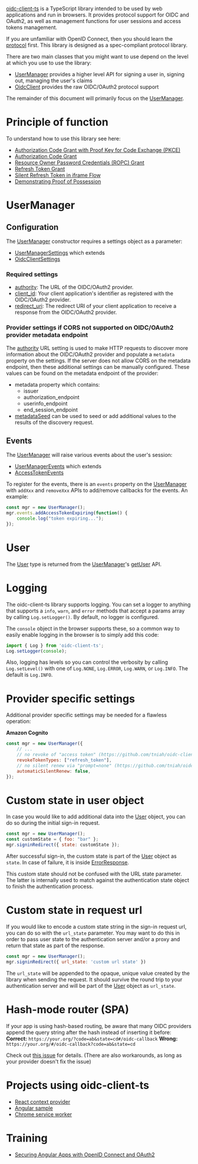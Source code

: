 [oidc-client-ts](https://github.com/tniah/oidc-client-ts) is a TypeScript library intended to be used by web applications and run in browsers. It provides protocol support for OIDC and OAuth2, as well as management functions for user sessions and access tokens management.

If you are unfamiliar with OpenID Connect, then you should learn the
[protocol](https://openid.net/specs/openid-connect-core-1_0.html) first. This
library is designed as a spec-compliant protocol library.

There are two main classes that you might want to use depend on the level at
which you use to use the library:

- [UserManager](classes/UserManager.html) provides a higher level API for
  signing a user in, signing out, managing the user's claims
- [OidcClient](classes/OidcClient.html) provides the raw OIDC/OAuth2 protocol
  support

The remainder of this document will primarily focus on the
[UserManager](classes/UserManager.html).


# Principle of function
To understand how to use this library see here:
- [Authorization Code Grant with Proof Key for Code Exchange (PKCE)](https://github.com/tniah/oidc-client-ts/blob/main/docs/protocols/authorization-code-grant-with-pkce.md)
- [Authorization Code Grant](https://github.com/tniah/oidc-client-ts/blob/main/docs/protocols/authorization-code-grant.md)
- [Resource Owner Password Credentials (ROPC) Grant](https://github.com/tniah/oidc-client-ts/blob/main/docs/protocols/resource-owner-password-credentials-grant.md)
- [Refresh Token Grant](https://github.com/tniah/oidc-client-ts/blob/main/docs/protocols/refresh-token-grant.md)
- [Silent Refresh Token in iframe Flow](https://github.com/tniah/oidc-client-ts/blob/main/docs/protocols/silent-refresh-token-in-iframe-flow.md)
- [Demonstrating Proof of Possession](https://github.com/tniah/oidc-client-ts/blob/main/docs/protocols/demonstrating-proof-of-possession.md)

# UserManager

## Configuration
The [UserManager](classes/UserManager.html) constructor requires a settings
object as a parameter:

- [UserManagerSettings](interfaces/UserManagerSettings.html) which extends
- [OidcClientSettings](interfaces/OidcClientSettings.html)

### Required settings
- [authority](interfaces/OidcClientSettings.html#authority): The URL of the
  OIDC/OAuth2 provider.
- [client_id](interfaces/OidcClientSettings.html#client_id): Your client
  application's identifier as registered with the OIDC/OAuth2 provider.
- [redirect_uri](interfaces/OidcClientSettings.html#redirect_uri): The redirect
  URI of your client application to receive a response from the OIDC/OAuth2
  provider.

### Provider settings if CORS not supported on OIDC/OAuth2 provider metadata endpoint
The [authority](interfaces/OidcClientSettings.html#authority) URL setting is
used to make HTTP requests to discover more information about the OIDC/OAuth2
provider and populate a `metadata` property on the settings. If the server does
not allow CORS on the metadata endpoint, then these additional settings can be
manually configured. These values can be found on the metadata endpoint of the
provider:

- metadata property which contains:
  - issuer
  - authorization_endpoint
  - userinfo_endpoint
  - end_session_endpoint
- [metadataSeed](interfaces/UserManagerSettings.html#metadataSeed) can be used
  to seed or add additional values to the results of the discovery request.

## Events
The [UserManager](classes/UserManager.html) will raise various events about the
user's session:

- [UserManagerEvents](classes/UserManagerEvents.html) which extends
- [AccessTokenEvents](classes/AccessTokenEvents.html)

To register for the events, there is an `events` property on the
[UserManager](classes/UserManager.html) with `addXxx` and `removeXxx` APIs to
add/remove callbacks for the events. An example:

```javascript
const mgr = new UserManager();
mgr.events.addAccessTokenExpiring(function() {
    console.log("token expiring...");
});
```

# User
The [User](classes/User.html) type is returned from the [UserManager](classes/UserManager.html)'s [getUser](classes/UserManager.html#getUser) API.


# Logging
The oidc-client-ts library supports logging. You can set a logger to anything that supports a `info`, `warn`, and `error` methods that accept a params array by calling `Log.setLogger()`. By default, no logger is configured.

The `console` object in the browser supports these, so a common way to easily
enable logging in the browser is to simply add this code:

```javascript
import { Log } from 'oidc-client-ts';
Log.setLogger(console);
```

Also, logging has levels so you can control the verbosity by calling
`Log.setLevel()` with one of `Log.NONE`, `Log.ERROR`,
`Log.WARN`, or `Log.INFO`. The default is `Log.INFO`.

# Provider specific settings
Additional provider specific settings may be needed for a flawless operation:

**Amazon Cognito**
```javascript
const mgr = new UserManager({
    // ...
    // no revoke of "access token" (https://github.com/tniah/oidc-client-ts/issues/262)
    revokeTokenTypes: ["refresh_token"],
    // no silent renew via "prompt=none" (https://github.com/tniah/oidc-client-ts/issues/366)
    automaticSilentRenew: false,
});
```


# Custom state in user object
In case you would like to add additional data into the [User](classes/User.html) object, you can do so during the initial sign-in request.

```javascript
const mgr = new UserManager();
const customState = { foo: "bar" };
mgr.signinRedirect({ state: customState });
```

After successful sign-in, the custom state is part of the [User](classes/User.html#state) object as `state`. In case of failure, it is inside [ErrorResponse](classes/ErrorResponse.html#state).

This custom state should not be confused with the URL state parameter. The latter is internally used to match against the authentication state object to finish the authentication process.

# Custom state in request url
If you would like to encode a custom state string in the sign-in request url, you can do so with the `url_state` parameter. You may want to do this in order to pass user state to the authentication server and/or a proxy and return that state as part of the response.

```javascript
const mgr = new UserManager();
mgr.signinRedirect({ url_state: 'custom url state' })
```

The `url_state` will be appended to the opaque, unique value created by the library when sending the request. It should survive the round trip to your authentication server and will be part of the [User](classes/User.html#url_state) object as `url_state`.


# Hash-mode router (SPA)
If your app is using hash-based routing, be aware that many OIDC providers append the query string after the hash instead of inserting it before:
**Correct:** `https://your.org/?code=ab&state=cd#/oidc-callback`
**Wrong:** `https://your.org/#/oidc-callback?code=ab&state=cd`

Check out [this issue](https://github.com/tniah/oidc-client-ts/issues/734#issuecomment-1298381823) for details. (There are also workarounds, as long as your provider doesn't fix the issue)

# Projects using oidc-client-ts

- [React context provider](https://github.com/tniah/react-oidc-context)
- [Angular sample](https://github.com/tniah/sample-angular-oidc-client-ts)
- [Chrome service worker](https://github.com/Alino/OIDC-client-ts-chromium-sample)


# Training

- [Securing Angular Apps with OpenID Connect and OAuth2](https://www.pluralsight.com/courses/openid-and-oauth2-securing-angular-apps)
